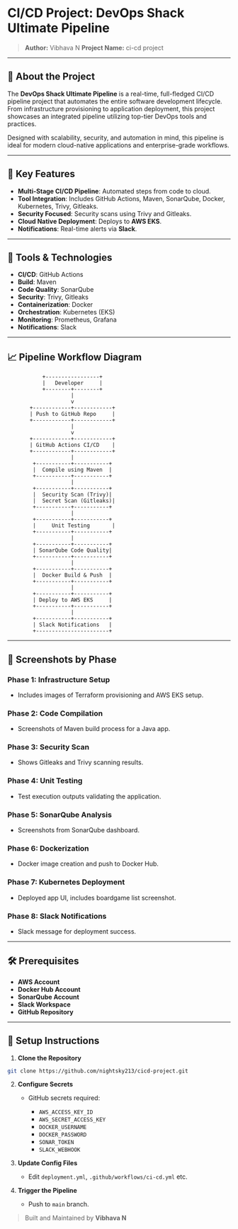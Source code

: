 # CI/CD Project: DevOps Shack Ultimate Pipeline

> **Author:** Vibhava N
> **Project Name:** ci-cd project

---

## 🚀 About the Project

The **DevOps Shack Ultimate Pipeline** is a real-time, full-fledged CI/CD pipeline project that automates the entire software development lifecycle. From infrastructure provisioning to application deployment, this project showcases an integrated pipeline utilizing top-tier DevOps tools and practices.

Designed with scalability, security, and automation in mind, this pipeline is ideal for modern cloud-native applications and enterprise-grade workflows.

---

## 🧰 Key Features

* **Multi-Stage CI/CD Pipeline**: Automated steps from code to cloud.
* **Tool Integration**: Includes GitHub Actions, Maven, SonarQube, Docker, Kubernetes, Trivy, Gitleaks.
* **Security Focused**: Security scans using Trivy and Gitleaks.
* **Cloud Native Deployment**: Deploys to **AWS EKS**.
* **Notifications**: Real-time alerts via **Slack**.

---

## 🔧 Tools & Technologies

* **CI/CD**: GitHub Actions
* **Build**: Maven
* **Code Quality**: SonarQube
* **Security**: Trivy, Gitleaks
* **Containerization**: Docker
* **Orchestration**: Kubernetes (EKS)
* **Monitoring**: Prometheus, Grafana
* **Notifications**: Slack

---

## 📈 Pipeline Workflow Diagram

```
           +-----------------+
           |   Developer     |
           +--------+--------+
                    |
                    v
       +------------+------------+
       | Push to GitHub Repo     |
       +------------+------------+
                    |
                    v
       +------------+------------+
       | GitHub Actions CI/CD    |
       +------------+------------+
                    |
        +-----------+-----------+
        |  Compile using Maven  |
        +-----------+-----------+
                    |
        +-----------+-----------+
        |  Security Scan (Trivy)|
        |  Secret Scan (Gitleaks)|
        +-----------+-----------+
                    |
        +-----------+-----------+
        |     Unit Testing       |
        +-----------+-----------+
                    |
        +-----------+-----------+
        | SonarQube Code Quality|
        +-----------+-----------+
                    |
        +-----------+-----------+
        |  Docker Build & Push  |
        +-----------+-----------+
                    |
        +-----------+-----------+
        | Deploy to AWS EKS     |
        +-----------+-----------+
                    |
        +-----------+-----------+
        | Slack Notifications   |
        +-----------------------+
```

---

## 📸 Screenshots by Phase

### Phase 1: Infrastructure Setup

* Includes images of Terraform provisioning and AWS EKS setup.

### Phase 2: Code Compilation

* Screenshots of Maven build process for a Java app.

### Phase 3: Security Scan

* Shows Gitleaks and Trivy scanning results.

### Phase 4: Unit Testing

* Test execution outputs validating the application.

### Phase 5: SonarQube Analysis

* Screenshots from SonarQube dashboard.

### Phase 6: Dockerization

* Docker image creation and push to Docker Hub.

### Phase 7: Kubernetes Deployment

* Deployed app UI, includes boardgame list screenshot.

### Phase 8: Slack Notifications

* Slack message for deployment success.

---

## 🛠️ Prerequisites

* **AWS Account**
* **Docker Hub Account**
* **SonarQube Account**
* **Slack Workspace**
* **GitHub Repository**

---

## 🦖 Setup Instructions

1. **Clone the Repository**

```bash
git clone https://github.com/nightsky213/cicd-project.git
```

2. **Configure Secrets**

   * GitHub secrets required:

     * `AWS_ACCESS_KEY_ID`
     * `AWS_SECRET_ACCESS_KEY`
     * `DOCKER_USERNAME`
     * `DOCKER_PASSWORD`
     * `SONAR_TOKEN`
     * `SLACK_WEBHOOK`

3. **Update Config Files**

   * Edit `deployment.yml`, `.github/workflows/ci-cd.yml` etc.

4. **Trigger the Pipeline**

   * Push to `main` branch.

> Built and Maintained by **Vibhava N**
